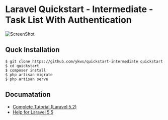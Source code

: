 # Laravel Quickstart - Intermediate - Task List With Authentication

![ScreenShot](https://i.imgur.com/fSlVruu.png)

## Quck Installation

```
$ git clone https://github.com/ykws/quickstart-intermediate quickstart
$ cd quickstart
$ composer install
$ php artisan migrate
$ php artisan serve
```

## Documatation

- [Complete Tutorial (Laravel 5.2)](https://laravel.com/docs/5.2/quickstart-intermediate)
- [Help for Laravel 5.5](http://ykawashi7.hatenablog.com/entry/2017/10/20/012235)
